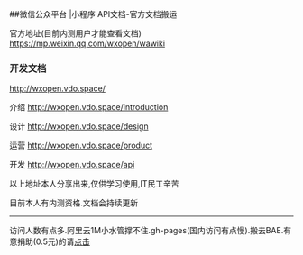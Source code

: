 ##微信公众平台 |小程序 API文档-官方文档搬运

官方地址(目前内测用户才能查看文档) https://mp.weixin.qq.com/wxopen/wawiki

### 开发文档

http://wxopen.vdo.space/

介绍 http://wxopen.vdo.space/introduction

设计 http://wxopen.vdo.space/design

运营 http://wxopen.vdo.space/product

开发 http://wxopen.vdo.space/api


以上地址本人分享出来,仅供学习使用,IT民工辛苦

目前本人有内测资格.文档会持续更新

----


访问人数有点多.阿里云1M小水管撑不住.gh-pages(国内访问有点慢).搬去BAE.有意捐助(0.5元)的请[点击](./img/README.md)